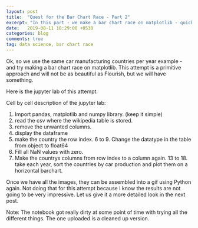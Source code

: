 ```yaml
---
layout: post
title:  "Quest for the Bar Chart Race - Part 2"
excerpt: "In this part - we make a bar chart race on matplotlib - quickly"
date:   2019-08-11 18:29:00 +0530
categories: blog
comments: true
tag: data science, bar chart race
---
```


Ok, so we use the same car manufacturing countries per year example - and try making a bar chart race on matplotlib.
This attempt is a primitive approach and will not be as beautiful as Flourish, but we will have something.

Here is the jupyter lab of this attempt.

Cell by cell description of the jupyter lab:

1.	Import pandas, matplotlib and numpy library. (keep it simple)
2.	read the csv where the wikipedia table is stored.
3.	remove the unwanted columns.
4.	display the dataframe
5.	make the country the row index.
6 to 9.	 Change the datatype in the table from object to float64
11.	Fill all NaN values with zero.
12.	Make the countrys columns from row index to a column again.
13 to 18.	take each year, sort the countries by car production and plot them on a horizontal barchart.

Once we have all the images, they can be assembled into a gif using Python again. Not doing that for this attempt because I know the results are not going to be very impressive. Let us give it a more detailed look in the next post.

Note: The notebook got really dirty at some point of time with trying all the different things. The one uploaded is a cleaned up version.
